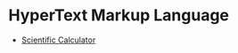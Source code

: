 HyperText Markup Language
=========================

* [Scientific Calculator](https://rawcdn.githack.com/Termininja/TelerikAcademy/4df291d66af588f9c7369ae8a79696c0ed99e841/HTML/02.%20Tables/Task%203%20-%20Calculator/index.html)
